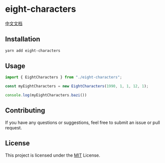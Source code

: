 # eight-characters

[中文文档](./README_zh.md)

## Installation

```bash
yarn add eight-characters
```

## Usage

```typescript
import { EightCharacters } from "./eight-characters";

const myEightCharacters = new EightCharacters(1990, 1, 1, 12, 1);

console.log(myEightCharacters.bazi())
```

## Contributing

If you have any questions or suggestions, feel free to submit an issue or pull request.

## License

This project is licensed under the [MIT](./LICENSE) License.
